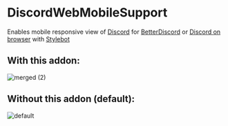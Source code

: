 # DiscordWebMobileSupport

Enables mobile responsive view of [Discord](https://discord.com) for [BetterDiscord](https://betterdiscord.app) or [Discord on browser](discord.com/app) with [Stylebot](https://stylebot.dev)

## With this addon:
![merged (2)](https://user-images.githubusercontent.com/40129033/191229255-2a31f67c-42e8-4831-8f4d-1bb655492c47.png)


## Without this addon (default):
![default](https://user-images.githubusercontent.com/40129033/191189042-e44e1d31-6df2-449b-9a22-4d3ccfcd14c3.png)


